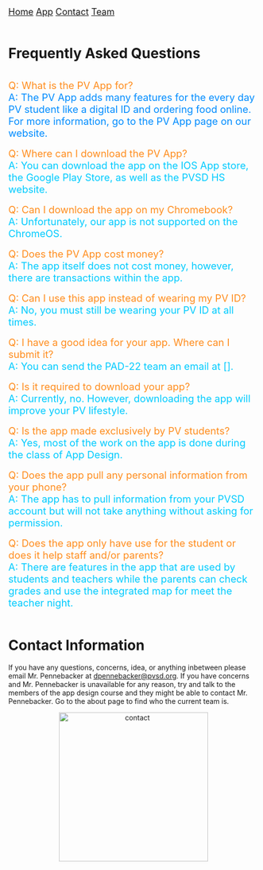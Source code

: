 <div class="topnav">
  <font size="4">
  <a class="active" href="https://jblasek.github.io/Pad22/">Home</a>
  <a class="active" href="https://jblasek.github.io/Pad22/pvapp.html">App</a>
  <a class="active" href="https://jblasek.github.io/Pad22/contact.html">Contact</a>
  <a href="https://jblasek.github.io/Pad22/team.html">Team</a>
  </font>
</div>
<br/>

# Frequently Asked Questions
<br/>

<div style= "color: rgb(255,141,30); font-size: 20px"> 
Q: What is the PV App for? 
</div>

<div style= "color: rgb(0,140,255); font-size: 20px"> 
A: The PV App adds many features for the every day PV student like a digital ID and ordering food online. For more information, go to the PV App page on our website.
</div> 

<br/>

<div style= "color: rgb(255,141,30); font-size: 20px"> 
Q: Where can I download the PV App?
</div>  

<div style= "color: rgb(0,203,255); font-size: 20px"> 
A: You can download the app on the IOS App store, the Google Play Store, as well as the PVSD HS website.
</div> 

<br/>

<div style= "color: rgb(255,141,30); font-size: 20px"> 
Q: Can I download the app on my Chromebook?
</div>  

<div style= "color: rgb(0,203,255); font-size: 20px"> 
A: Unfortunately, our app is not supported on the ChromeOS.
</div> 

<br/>

<div style= "color: rgb(255,141,30); font-size: 20px"> 
Q: Does the PV App cost money?
</div>  

<div style= "color: rgb(0,203,255); font-size: 20px"> 
A: The app itself does not cost money, however, there are transactions within the app.
</div> 

<br/>

<div style= "color: rgb(255,141,30); font-size: 20px"> 
Q: Can I use this app instead of wearing my PV ID?
</div>  

<div style= "color: rgb(0,203,255); font-size: 20px"> 
A: No, you must still be wearing your PV ID at all times.
</div> 

<br/>

<div style= "color: rgb(255,141,30); font-size: 20px"> 
Q: I have a good idea for your app. Where can I submit it?
</div>   

<div style= "color: rgb(0,203,255); font-size: 20px"> 
A: You can send the PAD-22 team an email at [].
</div> 

<br/>

<div style= "color: rgb(255,141,30); font-size: 20px"> 
Q: Is it required to download your app?
</div>   

<div style= "color: rgb(0,203,255); font-size: 20px"> 
A: Currently, no. However, downloading the app will improve your PV lifestyle.
</div> 

<br/>

<div style= "color: rgb(255,141,30); font-size: 20px"> 
Q: Is the app made exclusively by PV students?
</div>   

<div style= "color: rgb(0,203,255); font-size: 20px"> 
A: Yes, most of the work on the app is done during the class of App Design.
</div> 

<br/>

<div style= "color: rgb(255,141,30); font-size: 20px"> 
Q: Does the app pull any personal information from your phone?
</div> 

<div style= "color: rgb(0,203,255); font-size: 20px"> 
A: The app has to pull information from your PVSD account but will not take anything without asking for permission.
</div> 

<br/>

<div style= "color: rgb(255,141,30); font-size: 20px"> 
Q: Does the app only have use for the student or does it help staff and/or parents?  
</div>  

<div style= "color: rgb(0,203,255); font-size: 20px"> 
A: There are features in the app that are used by students and teachers while the parents can check grades and use the integrated map for meet the teacher night.
</div> 

<br/>



# Contact Information 
If you have any questions, concerns, idea, or anything inbetween please email Mr. Pennebacker at dpennebacker@pvsd.org[](mailto:dpennebacker@pvsd.org). If you have concerns and Mr. Pennebacker is unavailable for any reason, try and talk to the members of the app design course and they might be able to contact Mr. Pennebacker. Go to the about page to find who the current team is.
<center><img src="https://i.ibb.co/3MVrKFc/contact.png" alt="contact" class="center" style="width:300px;height:300px;"></center>

